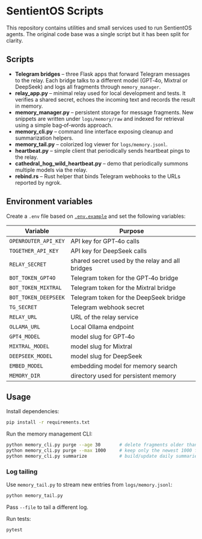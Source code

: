 # SentientOS Scripts

This repository contains utilities and small services used to run SentientOS agents.  The original code base was a single script but it has been split for clarity.

## Scripts

- **Telegram bridges** – three Flask apps that forward Telegram messages to the relay.  Each bridge talks to a different model (GPT‑4o, Mixtral or DeepSeek) and logs all fragments through `memory_manager`.
- **relay_app.py** – minimal relay used for local development and tests.  It verifies a shared secret, echoes the incoming text and records the result in memory.
- **memory_manager.py** – persistent storage for message fragments.  New snippets are written under `logs/memory/raw` and indexed for retrieval using a simple bag‑of‑words approach.
- **memory_cli.py** – command line interface exposing cleanup and summarization helpers.
- **memory_tail.py** – colorized log viewer for `logs/memory.jsonl`.
- **heartbeat.py** – simple client that periodically sends heartbeat pings to the relay.
- **cathedral_hog_wild_heartbeat.py** – demo that periodically summons multiple models via the relay.
- **rebind.rs** – Rust helper that binds Telegram webhooks to the URLs reported by ngrok.

## Environment variables

Create a `.env` file based on [`.env.example`](./.env.example) and set the following variables:

| Variable | Purpose |
|----------|---------|
| `OPENROUTER_API_KEY` | API key for GPT‑4o calls |
| `TOGETHER_API_KEY` | API key for DeepSeek calls |
| `RELAY_SECRET` | shared secret used by the relay and all bridges |
| `BOT_TOKEN_GPT4O` | Telegram token for the GPT‑4o bridge |
| `BOT_TOKEN_MIXTRAL` | Telegram token for the Mixtral bridge |
| `BOT_TOKEN_DEEPSEEK` | Telegram token for the DeepSeek bridge |
| `TG_SECRET` | Telegram webhook secret |
| `RELAY_URL` | URL of the relay service |
| `OLLAMA_URL` | Local Ollama endpoint |
| `GPT4_MODEL` | model slug for GPT‑4o |
| `MIXTRAL_MODEL` | model slug for Mixtral |
| `DEEPSEEK_MODEL` | model slug for DeepSeek |
| `EMBED_MODEL` | embedding model for memory search |
| `MEMORY_DIR` | directory used for persistent memory |

## Usage

Install dependencies:

```bash
pip install -r requirements.txt
```

Run the memory management CLI:

```bash
python memory_cli.py purge --age 30       # delete fragments older than 30 days
python memory_cli.py purge --max 1000     # keep only the newest 1000 fragments
python memory_cli.py summarize            # build/update daily summaries
```

### Log tailing
Use `memory_tail.py` to stream new entries from `logs/memory.jsonl`:

```bash
python memory_tail.py
```
Pass `--file` to tail a different log.

Run tests:

```bash
pytest
```
